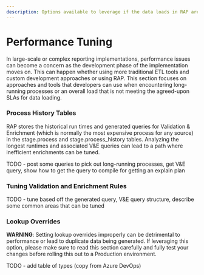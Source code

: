 ```yaml
---
description: Options available to leverage if the data loads in RAP are not meeting SLAs.
---
```


# Performance Tuning

In large-scale or complex reporting implementations, performance issues can become a concern as the development phase of the implementation moves on.  This can happen whether using more traditional ETL tools and custom development approaches or using RAP.  This section focuses on approaches and tools that developers can use when encountering long-running processes or an overall load that is not meeting the agreed-upon SLAs for data loading.

### Process History Tables

RAP stores the historical run times and generated queries for Validation & Enrichment \(which is normally the most expensive process for any source\) in the stage.process and stage.process\_history tables.  Analyzing the longest runtimes and associated V&E queries can lead to a path where inefficient enrichments can be tuned.

TODO - post some queries to pick out long-running processes, get V&E query, show how to get the query to compile for getting an explain plan

### Tuning Validation and Enrichment Rules

TODO - tune based off the generated query, V&E query structure, describe some common areas that can be tuned

### Lookup Overrides

**WARNING**:  Setting lookup overrides improperly can be detrimental to performance or lead to duplicate data being generated.  If leveraging this option, please make sure to read this section carefully and fully test your changes before rolling this out to a Production environment.

TODO - add table of types \(copy from Azure DevOps\)


